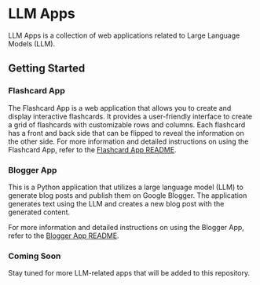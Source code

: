 # LLM Apps

LLM Apps is a collection of web applications related to Large Language Models (LLM).

## Getting Started



### Flashcard App

The Flashcard App is a web application that allows you to create and display interactive flashcards. It provides a user-friendly interface to create a grid of flashcards with customizable rows and columns. Each flashcard has a front and back side that can be flipped to reveal the information on the other side.
For more information and detailed instructions on using the Flashcard App, refer to the [Flashcard App README](flashcard/README.md).

### Blogger App

This is a Python application that utilizes a large language model (LLM) to generate blog posts and publish them on Google Blogger. The application generates text using the LLM and creates a new blog post with the generated content.

For more information and detailed instructions on using the Blogger App, refer to the [Blogger App README](blogger/README.md).

### Coming Soon

Stay tuned for more LLM-related apps that will be added to this repository.
